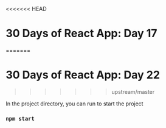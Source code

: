 <<<<<<< HEAD
# 30 Days of React App: Day 17
=======
# 30 Days of React App: Day 22
>>>>>>> upstream/master

In the project directory, you can run to start the project

### `npm start`
